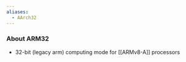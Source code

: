 ```yaml
---
aliases:
  - AArch32
---
```

### About ARM32

- 32-bit (legacy arm) computing mode for [[ARMv8-A]] processors